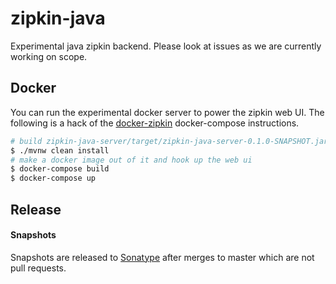 # zipkin-java
Experimental java zipkin backend. Please look at issues as we are currently working on scope.


## Docker
You can run the experimental docker server to power the zipkin web UI. The following is a hack of the [docker-zipkin](https://github.com/openzipkin/docker-zipkin) docker-compose instructions.

```bash
# build zipkin-java-server/target/zipkin-java-server-0.1.0-SNAPSHOT.jar
$ ./mvnw clean install
# make a docker image out of it and hook up the web ui
$ docker-compose build
$ docker-compose up
```

## Release
#### Snapshots
Snapshots are released to [Sonatype](https://oss.sonatype.org/#nexus-search;quick~zipkin-java) after merges to master which are not pull requests.
